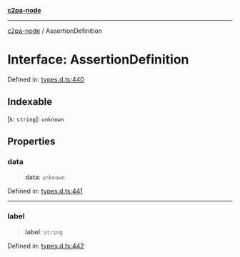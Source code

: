 [**c2pa-node**](../README.md)

***

[c2pa-node](../README.md) / AssertionDefinition

# Interface: AssertionDefinition

Defined in: [types.d.ts:440](https://github.com/contentauth/c2pa-node-v2/blob/5303c5fd1e9a72d23f327699b48a7620e901a41c/js-src/types.d.ts#L440)

## Indexable

\[`k`: `string`\]: `unknown`

## Properties

### data

> **data**: `unknown`

Defined in: [types.d.ts:441](https://github.com/contentauth/c2pa-node-v2/blob/5303c5fd1e9a72d23f327699b48a7620e901a41c/js-src/types.d.ts#L441)

***

### label

> **label**: `string`

Defined in: [types.d.ts:442](https://github.com/contentauth/c2pa-node-v2/blob/5303c5fd1e9a72d23f327699b48a7620e901a41c/js-src/types.d.ts#L442)
